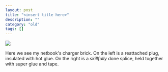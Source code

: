 ```yaml
---
layout: post
title: "<insert title here>"
description: ""
category: "old"
tags: []
---
```



[![](http://www.hackniac.com/blog/wp-content/uploads/2012/09/charger_fix-1024x881.jpg)](http://www.hackniac.com/blog/wp-content/uploads/2012/09/charger_fix.jpg)

Here we see my netbook's charger brick. On the left is a reattached plug, insulated with hot glue. On the right is a _skillfully_ done splice, held together with super glue and tape.
